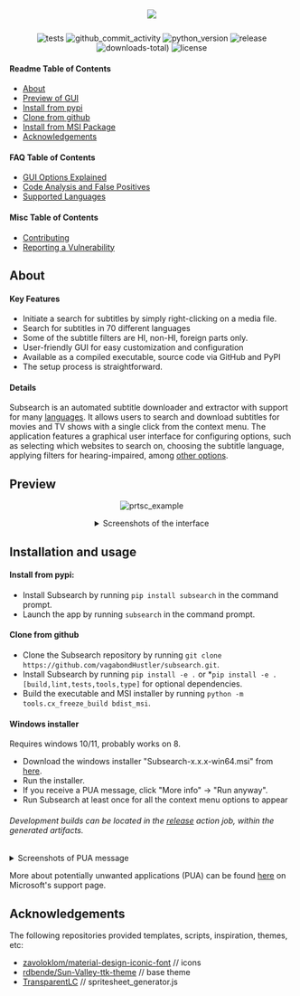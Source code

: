 <h1 align="center"><img src="https://raw.githubusercontent.com/vagabondHustler/SubSearch/main/assets/subsearch_v2.png"/></h1>

<div align="center">

![tests](https://img.shields.io/github/actions/workflow/status/vagabondhustler/subsearch/ci.yml?style=flat-square&labelColor=1e1e2e&label=ci)
![github_commit_activity](https://img.shields.io/github/last-commit/vagabondhustler/subsearch?&style=flat-square&labelColor=1e1e2e&label=commit%20activity)
![python_version](https://img.shields.io/python/required-version-toml?tomlFilePath=https%3A%2F%2Fraw.githubusercontent.com%2FvagabondHustler%2Fsubsearch%2Fmain%2Fpyproject.toml&style=flat-square&labelColor=1e1e2e)
![release](https://img.shields.io/github/v/tag/vagabondhustler/subsearch?style=flat-square&labelColor=1e1e2e&label=latest%20release)
![downloads-total)](https://img.shields.io/github/downloads/vagabondhustler/subsearch/total?style=flat-square&labelColor=%231e1e2e&label=downloads)
![license](https://img.shields.io/github/license/vagabondhustler/subsearch?&style=flat-square&labelColor=1e1e2e)

</div>

#### Readme Table of Contents

- [About](#about)
- [Preview of GUI](#preview)
- [Install from pypi](#pypi)
- [Clone from github](#clone)
- [Install from MSI Package](#msi)
- [Acknowledgements](#thanks)

#### FAQ Table of Contents

- [GUI Options Explained](https://github.com/vagabondHustler/subsearch/discussions/556)
- [Code Analysis and False Positives](https://github.com/vagabondHustler/subsearch/discussions/557)
- [Supported Languages](https://github.com/vagabondHustler/subsearch/discussions/558)

#### Misc Table of Contents

- [Contributing](https://github.com/vagabondHustler/SubSearch/blob/main/.github/CONTRIBUTING.md)
- [Reporting a Vulnerability](https://github.com/vagabondHustler/SubSearch/blob/main/.github/SECURITY.md)

## About <a name = "about"></a>

#### Key Features
  
- Initiate a search for subtitles by simply right-clicking on a media file.
- Search for subtitles in 70 different languages
- Some of the subtitle filters are HI, non-HI, foreign parts only.
- User-friendly GUI for easy customization and configuration
- Available as a compiled executable, source code via GitHub and PyPI
- The setup process is straightforward.

#### Details

Subsearch is an automated subtitle downloader and extractor with support for many [languages](https://github.com/vagabondHustler/subsearch/discussions/558). It allows users to search and download subtitles for movies and TV shows with a single click from the context menu. The application features a graphical user interface for configuring options, such as selecting which websites to search on, choosing the subtitle language, applying filters for hearing-impaired, among [other options](https://github.com/vagabondHustler/subsearch/discussions/556).

## Preview <a name = "preview"></a>

<div align="center">

![prtsc_example](https://raw.githubusercontent.com/vagabondHustler/SubSearch/main/assets/example.gif)

<details>
<summary>Screenshots of the interface</summary>

![prtsc_language](https://github.com/vagabondHustler/subsearch/blob/main/assets/language_options.png?raw=true)

![prtsc_search](https://github.com/vagabondHustler/subsearch/blob/main/assets/search_filters.png?raw=true)

![prtsc_settings](https://github.com/vagabondHustler/subsearch/blob/main/assets/subsearch_options.png?raw=true)

![prtsc_download](https://github.com/vagabondHustler/subsearch/blob/main/assets/download_manager.png?raw=true)

</details>

</div>

## Installation and usage <a name = "getting_started_src"></a>

#### Install from pypi: <a name = "pypi"></a>

- Install Subsearch by running `pip install subsearch` in the command prompt.
- Launch the app by running `subsearch` in the command prompt.

#### Clone from github <a name = "clone"></a>

- Clone the Subsearch repository by running `git clone https://github.com/vagabondHustler/subsearch.git`.
- Install Subsearch by running `pip install -e .` or *`pip install -e .[build,lint,tests,tools,type]` for optional dependencies.
- Build the executable and MSI installer by running `python -m tools.cx_freeze_build bdist_msi`.

#### Windows installer <a name = "msi"></a>

Requires windows 10/11, probably works on 8.

- Download the windows installer "Subsearch-x.x.x-win64.msi" from [here](https://github.com/vagabondHustler/subsearch/releases).
- Run the installer.
- If you receive a PUA message, click "More info" → "Run anyway".
- Run Subsearch at least once for all the context menu options to appear

###### Development builds can be located in the [release](https://github.com/vagabondHustler/subsearch/actions/workflows/release.yml) action job, within the generated artifacts.

<details>
<summary>Screenshots of PUA message<a name = "pua"></a></summary>

![prtsc_moreinfo](https://raw.githubusercontent.com/vagabondHustler/SubSearch/main/assets/moreinfo.png)

![prtsc_runanyway](https://raw.githubusercontent.com/vagabondHustler/SubSearch/main/assets/runanyway.png)

---

</details>

More about potentially unwanted applications (PUA) can be found [here](https://support.microsoft.com/en-us/windows/protect-your-pc-from-potentially-unwanted-applications-c7668a25-174e-3b78-0191-faf0607f7a6e) on Microsoft's support page.

## Acknowledgements<a name = "thanks"></a>

The following repositories provided templates, scripts, inspiration, themes, etc:

- [zavoloklom/material-design-iconic-font](https://github.com/zavoloklom/material-design-iconic-font) // icons
- [rdbende/Sun-Valley-ttk-theme](https://github.com/rdbende/Sun-Valley-ttk-theme) // base theme
- [TransparentLC](https://github.com/TransparentLC) // spritesheet_generator.js

